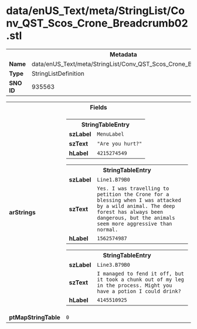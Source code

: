 <h1>data/enUS_Text/meta/StringList/Conv_QST_Scos_Crone_Breadcrumb02.stl</h1><table><tr><th colspan="100%">Metadata</th></tr><tr><td><b>Name</b></td><td>data/enUS_Text/meta/StringList/Conv_QST_Scos_Crone_Breadcrumb02.stl</td></tr><tr><td><b>Type</b></td><td>StringListDefinition</td></tr><tr><td><b>SNO ID</b></td><td>935563</td></tr></table>

<table><tr><th colspan="100%">Fields</th></tr><tr><td><b>arStrings</b></td><td><table><tr><th colspan="100%">StringTableEntry</th></tr><tr><td><b>szLabel</b></td><td><code>MenuLabel</code></td></tr><tr><td><b>szText</b></td><td><code>"Are you hurt?"</code></td></tr><tr><td><b>hLabel</b></td><td><code>4215274549</code></td></tr></table>


<table><tr><th colspan="100%">StringTableEntry</th></tr><tr><td><b>szLabel</b></td><td><code>Line1.B79B0</code></td></tr><tr><td><b>szText</b></td><td><code>Yes. I was travelling to petition the Crone for a blessing when I was attacked by a wild animal. The deep forest has always been dangerous, but the animals seem more aggressive than normal.</code></td></tr><tr><td><b>hLabel</b></td><td><code>1562574987</code></td></tr></table>


<table><tr><th colspan="100%">StringTableEntry</th></tr><tr><td><b>szLabel</b></td><td><code>Line3.B79B0</code></td></tr><tr><td><b>szText</b></td><td><code>I managed to fend it off, but it took a chunk out of my leg in the process. Might you have a potion I could drink?</code></td></tr><tr><td><b>hLabel</b></td><td><code>4145510925</code></td></tr></table>


</td></tr><tr><td><b>ptMapStringTable</b></td><td><code>0</code></td></tr></table>

